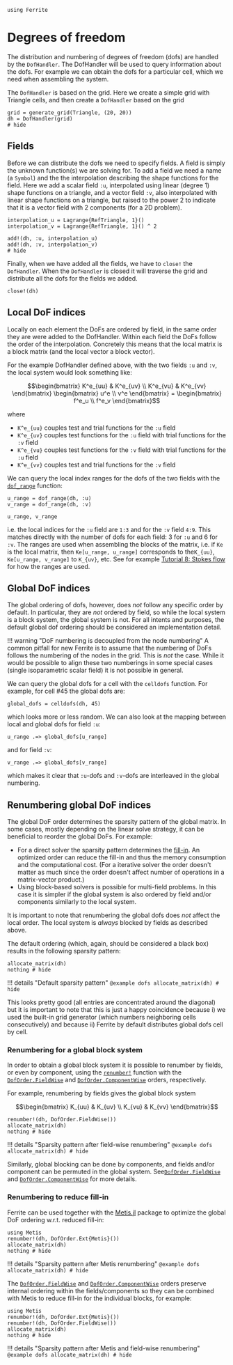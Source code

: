 ```@setup dofs
using Ferrite
```

# Degrees of freedom

The distribution and numbering of degrees of freedom (dofs) are handled by the `DofHandler`.
The DofHandler will be used to query information about the dofs. For example we can obtain
the dofs for a particular cell, which we need when assembling the system.

The `DofHandler` is based on the grid. Here we create a simple grid
with Triangle cells, and then create a `DofHandler` based on the grid

```@example dofs
grid = generate_grid(Triangle, (20, 20))
dh = DofHandler(grid)
# hide
```

## Fields

Before we can distribute the dofs we need to specify fields. A field is simply the unknown
function(s) we are solving for. To add a field we need a name (a `Symbol`) and the the
interpolation describing the shape functions for the field. Here we add a scalar field `:u`,
interpolated using linear (degree 1) shape functions on a triangle, and a vector field `:v`,
also interpolated with linear shape functions on a triangle, but raised to the power 2 to
indicate that it is a vector field with 2 components (for a 2D problem).

```@example dofs
interpolation_u = Lagrange{RefTriangle, 1}()
interpolation_v = Lagrange{RefTriangle, 1}() ^ 2

add!(dh, :u, interpolation_u)
add!(dh, :v, interpolation_v)
# hide
```

Finally, when we have added all the fields, we have to `close!` the `DofHandler`.
When the `DofHandler` is closed it will traverse the grid and distribute all the
dofs for the fields we added.

```@example dofs
close!(dh)
```

## Local DoF indices

Locally on each element the DoFs are ordered by field, in the same order they are were added
to the DofHandler. Within each field the DoFs follow the order of the interpolation.
Concretely this means that the local matrix is a block matrix (and the local vector a block
vector).

For the example DofHandler defined above, with the two fields `:u` and `:v`, the local
system would look something like:

```math
\begin{bmatrix}
    K^e_{uu} & K^e_{uv} \\
    K^e_{vu} & K^e_{vv}
\end{bmatrix}
\begin{bmatrix}
    u^e \\
    v^e
\end{bmatrix} =
\begin{bmatrix}
    f^e_u \\
    f^e_v
\end{bmatrix}
```

where

 - ``K^e_{uu}`` couples test and trial functions for the `:u` field
 - ``K^e_{uv}`` couples test functions for the `:u` field with trial functions for the `:v` field
 - ``K^e_{vu}`` couples test functions for the `:v` field with trial functions for the `:u` field
 - ``K^e_{vv}`` couples test and trial functions for the `:v` field

We can query the local index ranges for the dofs of the two fields with the
[`dof_range`](@ref) function:

```@example dofs
u_range = dof_range(dh, :u)
v_range = dof_range(dh, :v)

u_range, v_range
```

i.e. the local indices for the `:u` field are `1:3` and for the `:v` field `4:9`. This
matches directly with the number of dofs for each field: 3 for `:u` and 6 for `:v`. The
ranges are used when assembling the blocks of the matrix, i.e. if `Ke` is the local matrix,
then `Ke[u_range, u_range]` corresponds to the``K_{uu}``, `Ke[u_range, v_range]` to
``K_{uv}``, etc. See for example [Tutorial 8: Stokes flow](../tutorials/stokes-flow.md) for
how the ranges are used.


## Global DoF indices

The global ordering of dofs, however, does *not* follow any specific order by default. In
particular, they are *not* ordered by field, so while the local system is a block system,
the global system is not. For all intents and purposes, the default global dof ordering
should be considered an implementation detail.

!!! warning "DoF numbering is decoupled from the node numbering"
    A common pitfall for new Ferrite is to assume that the numbering of DoFs follows the
    numbering of the nodes in the grid. This is *not* the case. While it would be possible
    to align these two numberings in some special cases (single isoparametric scalar field)
    it is not possible in general.

We can query the global dofs for a cell with the `celldofs` function. For example, for cell
#45 the global dofs are:

```@example dofs
global_dofs = celldofs(dh, 45)
```

which looks more or less random. We can also look at the mapping between local and global
dofs for field `:u`:

```@example dofs
u_range .=> global_dofs[u_range]
```

and for field `:v`:

```@example dofs
v_range .=> global_dofs[v_range]
```

which makes it clear that `:u`-dofs and `:v`-dofs are interleaved in the global numbering.


## Renumbering global DoF indices

The global DoF order determines the sparsity pattern of the global matrix. In some cases,
mostly depending on the linear solve strategy, it can be beneficial to reorder the global
DoFs. For example:

 - For a direct solver the sparsity pattern determines the
   [fill-in](https://en.wikipedia.org/wiki/Sparse_matrix#Reducing_fill-in). An optimized
   order can reduce the fill-in and thus the memory consumption and the computational cost.
   (For a iterative solver the order doesn't matter as much since the order doesn't affect
   number of operations in a matrix-vector product.)
 - Using block-based solvers is possible for multi-field problems. In this case it is
   simpler if the global system is also ordered by field and/or components similarly to the
   local system.

It is important to note that renumbering the global dofs does *not* affect the local order.
The local system is *always* blocked by fields as described above.

The default ordering (which, again, should be considered a black box) results in the
following sparsity pattern:

```@example dofs
allocate_matrix(dh)
nothing # hide
```

!!! details "Default sparsity pattern"
    ```@example dofs
    allocate_matrix(dh) # hide
    ```

This looks pretty good (all entries are concentrated around the diagonal) but it is
important to note that this is just a happy coincidence because i) we used the built-in grid
generator (which numbers neighboring cells consecutively) and because ii) Ferrite by default
distributes global dofs cell by cell.

### Renumbering for a global block system

In order to obtain a global block system it is possible to renumber by fields, or even by
component, using the [`renumber!`](@ref) function with the [`DofOrder.FieldWise`](@ref) and
[`DofOrder.ComponentWise`](@ref) orders, respectively.

For example, renumbering by fields gives the global block system
```math
\begin{bmatrix}
    K_{uu} & K_{uv} \\
    K_{vu} & K_{vv}
\end{bmatrix}
```

```@example dofs
renumber!(dh, DofOrder.FieldWise())
allocate_matrix(dh)
nothing # hide
```

!!! details "Sparsity pattern after field-wise renumbering"
    ```@example dofs
    allocate_matrix(dh) # hide
    ```

Similarly, global blocking can be done by components, and fields and/or component can be
permuted in the global system. See[`DofOrder.FieldWise`](@ref) and
[`DofOrder.ComponentWise`](@ref) for more details.

### Renumbering to reduce fill-in

Ferrite can be used together with the [Metis.jl](https://github.com/JuliaSparse/Metis.jl)
package to optimize the global DoF ordering w.r.t. reduced fill-in:

```@example dofs
using Metis
renumber!(dh, DofOrder.Ext{Metis}())
allocate_matrix(dh)
nothing # hide
```

!!! details "Sparsity pattern after Metis renumbering"
    ```@example dofs
    allocate_matrix(dh) # hide
    ```

The [`DofOrder.FieldWise`](@ref) and [`DofOrder.ComponentWise`](@ref) orders preserve
internal ordering within the fields/components so they can be combined with Metis to reduce
fill-in for the individual blocks, for example:

```@example dofs
using Metis
renumber!(dh, DofOrder.Ext{Metis}())
renumber!(dh, DofOrder.FieldWise())
allocate_matrix(dh)
nothing # hide
```

!!! details "Sparsity pattern after Metis and field-wise renumbering"
    ```@example dofs
    allocate_matrix(dh) # hide
    ```
